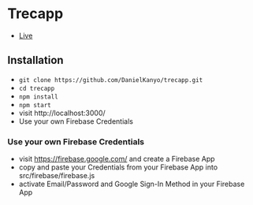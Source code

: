 # Trecapp

* [Live](https://trecapp.com/)

## Installation

* `git clone https://github.com/DanielKanyo/trecapp.git`
* `cd trecapp`
* `npm install`
* `npm start`
* visit http://localhost:3000/
* Use your own Firebase Credentials

### Use your own Firebase Credentials

* visit https://firebase.google.com/ and create a Firebase App
* copy and paste your Credentials from your Firebase App into src/firebase/firebase.js
* activate Email/Password and Google Sign-In Method in your Firebase App
